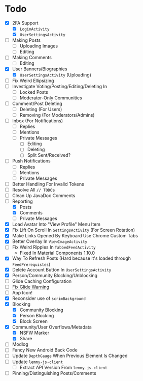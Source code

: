 # Todo
- [x] 2FA Support
  - [x] `LoginActivity`
  - [x] `UserSettingsActivity`
- [ ] Making Posts
  - [ ] Uploading Images
  - [ ] Editing
- [ ] Making Comments
  - [ ] Editing
- [x] User Banners/Biographies
  - [x] `UserSettingsActivity` (Uploading)
- [ ] Fix Weird Ellipsizing
- [ ] Investigate Voting/Posting/Editing/Deleting In
  - [ ] Locked Posts
  - [ ] Moderator-Only Communities
- [ ] Comment/Post Deleting
  - [ ] Deleting (For Users)
  - [ ] Removing (For Moderators/Admins)
- [ ] Inbox (For Notifications)
  - [ ] Replies
  - [ ] Mentions
  - [ ] Private Messages
    - [ ] Editing
    - [ ] Deleting
    - [ ] Split Sent/Received?
- [ ] Push Notifications
  - [ ] Replies
  - [ ] Mentions
  - [ ] Private Messages
- [ ] Better Handling For Invalid Tokens
- [ ] Resolve All `// TODO`s
- [ ] Clean Up JavaDoc Comments
- [ ] Reporting
  - [x] Posts
  - [x] Comments
  - [ ] Private Messages
- [x] Load Avatar Into "View Profile" Menu Item
- [x] Fix Lift On Scroll In `SettingsActivity` (For Screen Rotation)
- [x] Make Links Opened By Keyboard Use Chrome Custom Tabs
- [x] Better Overlay In `ViewImageActivity`
- [ ] Fix Weird Ripples In `TabbedFeedActivity`
  - Fixed In Material Components 1.10.0
- [x] Way To Refresh Posts (Hard because it's loaded through `FeedPrerequistes`)
- [x] Delete Account Button In `UserSettingsActivity`
- [x] Person/Community Blocking/Unblocking
- [ ] Glide Caching Configuration
- [ ] [Fix Glide Warning](https://github.com/bumptech/glide/issues/5231)
- [ ] App Icon!
- [x] Reconsider use of `scrimBackground`
- [x] Blocking
  - [x] Community Blocking
  - [x] Person Blocking
  - [x] Block Screen
- [x] Community/User Overflows/Metadata
  - [x] NSFW Marker
  - [x] Share
- [ ] Modlog
- [ ] Fancy New Android Back Code
- [ ] Update `DepthGauge` When Previous Element Is Changed
- [ ] Update `lemmy-js-client`
  - [ ] Extract API Version From `lemmy-js-client`
- [ ] Pinning/Distinguishing Posts/Comments